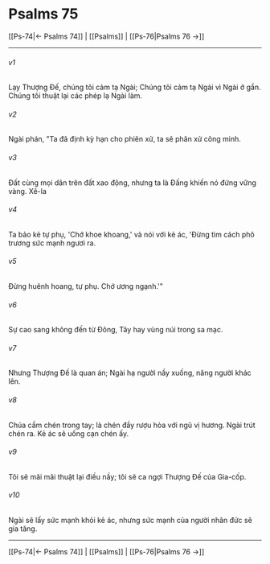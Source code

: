 # Psalms 75

[[Ps-74|← Psalms 74]] | [[Psalms]] | [[Ps-76|Psalms 76 →]]
***



###### v1 
Lạy Thượng Đế, chúng tôi cảm tạ Ngài; Chúng tôi cảm tạ Ngài vì Ngài ở gần. Chúng tôi thuật lại các phép lạ Ngài làm. 

###### v2 
Ngài phán, "Ta đã định kỳ hạn cho phiên xử, ta sẽ phân xử công minh. 

###### v3 
Đất cùng mọi dân trên đất xao động, nhưng ta là Đấng khiến nó đứng vững vàng. Xê-la 

###### v4 
Ta bảo kẻ tự phụ, 'Chớ khoe khoang,' và nói với kẻ ác, 'Đừng tìm cách phô trương sức mạnh ngươi ra. 

###### v5 
Đừng huênh hoang, tự phụ. Chớ ương ngạnh.'" 

###### v6 
Sự cao sang không đến từ Đông, Tây hay vùng núi trong sa mạc. 

###### v7 
Nhưng Thượng Đế là quan án; Ngài hạ người nầy xuống, nâng người khác lên. 

###### v8 
Chúa cầm chén trong tay; là chén đầy rượu hòa với ngũ vị hương. Ngài trút chén ra. Kẻ ác sẽ uống cạn chén ấy. 

###### v9 
Tôi sẽ mãi mãi thuật lại điều nầy; tôi sẽ ca ngợi Thượng Đế của Gia-cốp. 

###### v10 
Ngài sẽ lấy sức mạnh khỏi kẻ ác, nhưng sức mạnh của người nhân đức sẽ gia tăng.

***
[[Ps-74|← Psalms 74]] | [[Psalms]] | [[Ps-76|Psalms 76 →]]
